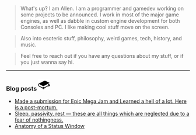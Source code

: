 > What's up? I am Allen. I am a programmer and gamedev working on some projects to be announced. I work in most of the major game engines, as well as dabble in custom engine development for both Consoles and PC. I like making cool stuff move on the screen.

> Also into esoteric stuff, philosophy, weird games, tech, history, and music. 

> Feel free to reach out if you have any questions about my stuff, or if you just wanna say hi.   


---

### Blog posts <img src="img/gitbook.svg" width="32">
<!-- BLOG-POST-LIST:START -->
- [Made a submission for Epic Mega Jam and Learned a hell of a lot. Here is a post-mortum.](https://www.reddit.com/r/u_ArenDev/comments/phgz49/made_a_submission_for_epic_mega_jam_and_learned_a/)
- [Sleep, passivity, rest — these are all things which are neglected due to a fear of nothingness.](https://www.reddit.com/r/u_ArenDev/comments/lxekn7/sleep_passivity_rest_these_are_all_things_which/)
- [Anatomy of a Status Window](https://www.reddit.com/r/u_ArenDev/comments/kq9uxj/anatomy_of_a_status_window/)
<!-- BLOG-POST-LIST:END -->


<!-- References -->
